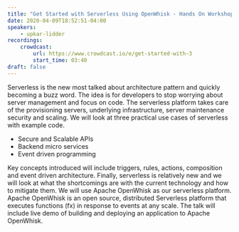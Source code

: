```yaml
---
title: "Get Started with Serverless Using OpenWhisk - Hands On Workshop"
date: 2020-04-09T18:52:51-04:00
speakers:
    - upkar-lidder
recordings:
    crowdcast:
        url: https://www.crowdcast.io/e/get-started-with-3
        start_time: 03:40
draft: false
---
```


Serverless is the new most talked about architecture pattern and quickly becoming a buzz word. The idea is for developers to stop worrying about server management and focus on code. The serverless platform takes care of the provisioning servers, underlying infrastructure, server maintenance security and scaling. We will look at three practical use cases of serverless with example code.

* Secure and Scalable APIs
* Backend micro services
* Event driven programming

Key concepts introduced will include triggers, rules, actions, composition and event driven architecture. Finally, serverless is relatively new and we will look at what the shortcomings are with the current technology and how to mitigate them. We will use Apache OpenWhisk as our serverless platform. Apache OpenWhisk is an open source, distributed Serverless platform that executes functions (fx) in response to events at any scale. The talk will include live demo of building and deploying an application to Apache OpenWhisk.